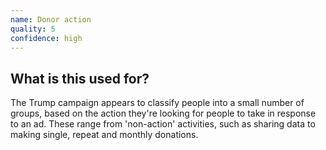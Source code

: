 ```yaml
---
name: Donor action
quality: 5
confidence: high
---
```


## What is this used for?

The Trump campaign appears to classify people into a small number of groups,
based on the action they're looking for people to take in response to an ad.
These range from 'non-action' activities, such as sharing data to making
single, repeat and monthly donations.
